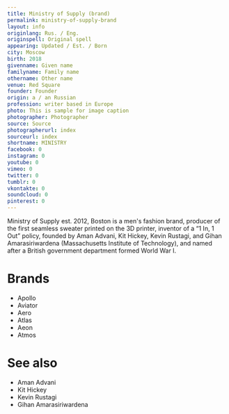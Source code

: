 ```yaml
---
title: Ministry of Supply (brand)
permalink: ministry-of-supply-brand
layout: info
originlang: Rus. / Eng.
originspell: Original spell
appearing: Updated / Est. / Born
city: Moscow
birth: 2018
givenname: Given name
familyname: Family name
othername: Other name
venue: Red Square
founder: Founder
origin: a / an Russian
profession: writer based in Europe
photo: This is sample for image caption
photographer: Photographer
source: Source
photographerurl: index
sourceurl: index
shortname: MINISTRY
facebook: 0
instagram: 0
youtube: 0
vimeo: 0
twitter: 0
tumblr: 0
vkontakte: 0
soundcloud: 0
pinterest: 0
---
```


Ministry of Supply est. 2012, Boston is a  men's fashion brand, producer of the first seamless sweater printed on the 3D printer, inventor of a “1 In, 1 Out” policy, founded by Aman Advani, Kit Hickey, Kevin Rustagi, and Gihan Amarasiriwardena (Massachusetts Institute of Technology), and named after a British government department formed World War I.

# Brands

+ Apollo
+ Aviator
+ Aero
+ Atlas
+ Aeon
+ Atmos

# See also

+ Aman Advani
+ Kit Hickey
+ Kevin Rustagi
+ Gihan Amarasiriwardena
